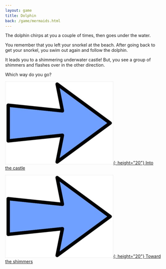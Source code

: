 ```yaml
---
layout: game
title: Dolphin
back: /game/mermaids.html
---
```


The dolphin chirps at you a couple of times, then goes under the water.

You remember that you left your snorkel at the beach. After going back to get your snorkel, you swim out again and follow the dolphin.

It leads you to a shimmering underwater castle! But, you see a group of shimmers and flashes over in the other direction.

Which way do you go?

[![Choice1:](/game/images/Arrow.jpg){: height="20"} Into the castle](castle.html)

[![Choice2:](/game/images/Arrow.jpg){: height="20"} Toward the shimmers](shimmers.html)
